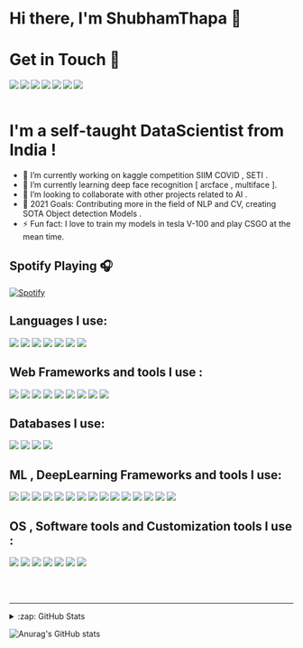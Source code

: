 # Hi there, I'm ShubhamThapa 👋

# Get in Touch 👋


<a href = "mailto:mu745511@gmail.com" > <img align = "left" src = "https://img.shields.io/badge/Gmail-D14836?style=for-the-badge&logo=gmail&logoColor=white"/> </a>

<a href = "https://www.linkedin.com/in/shubham-thapa-2324841b3/" > <img align = "left" src = "https://img.shields.io/badge/LinkedIn-0077B5?style=for-the-badge&logo=linkedin&logoColor=white"/> </a>

<a href = "https://discordapp.com/users/648501432118542337/" > <img align = "left" src = "https://img.shields.io/badge/Discord-7289DA?style=for-the-badge&logo=discord&logoColor=white"/> </a>

<a href = "https://www.facebook.com/shubham.thapa.5249" > <img align = "left" src = "https://img.shields.io/badge/Facebook-1877F2?style=for-the-badge&logo=facebook&logoColor=white"/> </a>

<a href = "https://www.kaggle.com/trooperog" > <img align = "left" src = "https://img.shields.io/badge/Kaggle-20BEFF?style=for-the-badge&logo=Kaggle&logoColor=white"/> </a>


<a href = "https://www.instagram.com/shubham_thapa8/" > <img align = "left" src = "https://img.shields.io/badge/Instagram-E4405F?style=for-the-badge&logo=instagram&logoColor=white"/> </a>

<a href = "https://twitter.com/Shubham65676765" > <img align = "left" src = "https://img.shields.io/badge/Twitter-1DA1F2?style=for-the-badge&logo=twitter&logoColor=white"/> </a>
 
<br>
</br>
 
 # I'm a self-taught DataScientist from India !
- 🔭 I’m currently working on kaggle competition SIIM COVID , SETI . 
- 🌱 I’m currently learning deep face recognition [ arcface , multiface ]. 
- 👯 I’m looking to collaborate with other projects related to AI .
- 🥅 2021 Goals: Contributing more in the field of NLP and CV, creating SOTA Object detection Models . 
- ⚡ Fun fact: I love to train my models in tesla V-100 and play CSGO at the mean time.  

## Spotify Playing 🎧

[![Spotify](https://novatorem-alpha-amber.vercel.app/api/spotify)](https://open.spotify.com/user/novatorem-alpha-amber)


## Languages I use:

<p float="left">
<img src = "https://img.shields.io/badge/Python-FFD43B?style=for-the-badge&logo=python&logoColor=darkgreen"/> 
<img src = "https://img.shields.io/badge/C-00599C?style=for-the-badge&logo=c&logoColor=white"/> 
<img src = "https://img.shields.io/badge/C%2B%2B-00599C?style=for-the-badge&logo=c%2B%2B&logoColor=white"/> 
<img src = "https://img.shields.io/badge/C%23-239120?style=for-the-badge&logo=c-sharp&logoColor=white"/> 
<img src = "https://img.shields.io/badge/JavaScript-F7DF1E?style=for-the-badge&logo=javascript&logoColor=black"/> 
<img src = "https://img.shields.io/badge/HTML5-E34F26?style=for-the-badge&logo=html5&logoColor=white"/> 
<img src = "https://img.shields.io/badge/CSS3-1572B6?style=for-the-badge&logo=css3&logoColor=white"/> 	
</p>


## Web Frameworks and tools I use :
<p float="left">
<img src = "https://img.shields.io/badge/Django-092E20?style=for-the-badge&logo=django&logoColor=white"/> 
<img src = "https://img.shields.io/badge/fastapi-109989?style=for-the-badge&logo=FASTAPI&logoColor=white"/> 
<img src = "https://img.shields.io/badge/Flask-000000?style=for-the-badge&logo=flask&logoColor=white"/> 
<img src = "https://img.shields.io/badge/DJANGO-REST-ff1709?style=for-the-badge&logo=django&logoColor=white&color=ff1709&labelColor=gray"/> 
<img src = "https://img.shields.io/badge/firebase-ffca28?style=for-the-badge&logo=firebase&logoColor=black"/> 
<img src = "https://img.shields.io/badge/heroku-%23430098.svg?style=for-the-badge&logo=heroku&logoColor=white"/> 
<img src = "https://img.shields.io/badge/Netlify-00C7B7?style=for-the-badge&logo=netlify&logoColor=white"/> 
<img src = "https://img.shields.io/badge/vercel-%23000000.svg?style=for-the-badge&logo=vercel&logoColor=white"/> 
<img src = "https://img.shields.io/badge/GraphQl-E10098?style=for-the-badge&logo=graphql&logoColor=white"/> 
</p>	


## Databases I use:
<p float="left">
<img src = "https://img.shields.io/badge/MySQL-00000F?style=for-the-badge&logo=mysql&logoColor=white"/> 
<img src = "https://img.shields.io/badge/PostgreSQL-316192?style=for-the-badge&logo=postgresql&logoColor=white"/> 
<img src = "https://img.shields.io/badge/MongoDB-4EA94B?style=for-the-badge&logo=mongodb&logoColor=white"/> 
<img src = "https://img.shields.io/badge/SQLite-07405E?style=for-the-badge&logo=sqlite&logoColor=white"/> 
</p>	


## ML , DeepLearning Frameworks and tools I use:
<p float="left">
<img src = "https://img.shields.io/badge/Keras-%23D00000.svg?style=for-the-badge&logo=Keras&logoColor=white"/> 
<img src = "https://img.shields.io/badge/TensorFlow-%23FF6F00.svg?style=for-the-badge&logo=TensorFlow&logoColor=white" /> 
<img src = "https://img.shields.io/badge/PyTorch-%23EE4C2C.svg?style=for-the-badge&logo=PyTorch&logoColor=white"/> 
<img src = "https://img.shields.io/badge/pandas-%23150458.svg?style=for-the-badge&logo=pandas&logoColor=white"/>
<img src = "https://img.shields.io/badge/numpy-%23013243.svg?style=for-the-badge&logo=numpy&logoColor=white"/>

<img src = "https://img.shields.io/badge/OpenCV-27338e?style=for-the-badge&logo=OpenCV&logoColor=white"/> 
<img src = "https://img.shields.io/badge/Jupyter-F37626.svg?&style=for-the-badge&logo=Jupyter&logoColor=white" /> 
<img src = "https://img.shields.io/badge/PowerBI-F2C811?style=for-the-badge&logo=Power%20BI&logoColor=white"/> 
<img src = "https://img.shields.io/badge/scikit_learn-F7931E?style=for-the-badge&logo=scikit-learn&logoColor=white"/>
<img src = "https://img.shields.io/badge/AWS-%23FF9900.svg?style=for-the-badge&logo=amazon-aws&logoColor=white"/>
<img src = "https://img.shields.io/badge/microsoft%20azure-0089D6?style=for-the-badge&logo=microsoft-azure&logoColor=white"/>
<img src = "https://img.shields.io/badge/Kaggle-20BEFF?style=for-the-badge&logo=Kaggle&logoColor=white"/>
<img src = "https://img.shields.io/badge/Docker-2CA5E0?style=for-the-badge&logo=docker&logoColor=white"/>
<img src = "https://img.shields.io/badge/conda-342B029.svg?&style=for-the-badge&logo=anaconda&logoColor=white"/>
<img src = "https://img.shields.io/badge/nVIDIA-%2376B900.svg?style=for-the-badge&logo=nVIDIA&logoColor=white"/>
</p>


## OS , Software tools and Customization tools I use :
<p float="left">
<img src = "https://img.shields.io/badge/Windows-0078D6?style=for-the-badge&logo=windows&logoColor=white" /> 
<img src = "https://img.shields.io/badge/pycharm-143?style=for-the-badge&logo=pycharm&logoColor=black&color=black&labelColor=green"/>
<img src = "https://img.shields.io/badge/Atom-66595C?style=for-the-badge&logo=Atom&logoColor=white"/>
<img src = "https://img.shields.io/badge/Visual_Studio_Code-0078D4?style=for-the-badge&logo=visual%20studio%20code&logoColor=white"/>
<img src = "https://img.shields.io/badge/Jupyter-F37626.svg?&style=for-the-badge&logo=Jupyter&logoColor=white"/>
<img src = "https://img.shields.io/badge/Git-F05032?style=for-the-badge&logo=git&logoColor=white"/>
<img src = "https://img.shields.io/badge/github-%23121011.svg?style=for-the-badge&logo=github&logoColor=white"/>
	</p>
	    
<br />
<br />

---
<details>
 <summary>:zap: GitHub Stats</summary>


</details>

![Anurag's GitHub stats](https://github-readme-stats.vercel.app/api?username=mu745511&show_icons=true&theme=tokyonight)



